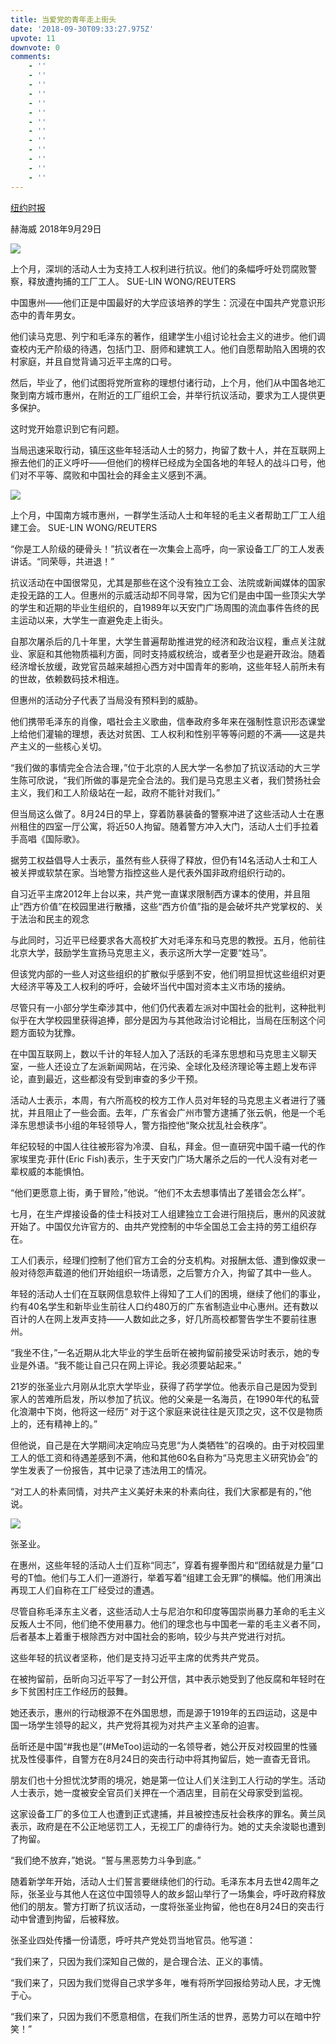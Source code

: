 ```yaml
---
title: 当爱党的青年走上街头
date: '2018-09-30T09:33:27.975Z'
upvote: 11
downvote: 0
comments:
    - ''
    - ''
    - ''
    - ''
    - ''
    - ''
    - ''
    - ''
    - ''
    - ''
    - ''
    - ''
    - ''
---
```


[纽约时报](https://cn.nytimes.com/china/20180929/china-maoists-xi-protests/?utm_source=mostviewed-daily&utm_medium=cpc&utm_campaign=mostviewed)

赫海威 2018年9月29日

![](https://static01.nyt.com/images/2018/09/11/world/00maoists-1/merlin_142368696_591421af-ea9f-4302-877c-35f894b9018e-master1050.jpg)

上个月，深圳的活动人士为支持工人权利进行抗议。他们的条幅呼吁处罚腐败警察，释放遭拘捕的工厂工人。 SUE-LIN WONG/REUTERS

中国惠州——他们正是中国最好的大学应该培养的学生：沉浸在中国共产党意识形态中的青年男女。

他们读马克思、列宁和毛泽东的著作，组建学生小组讨论社会主义的进步。他们调查校内无产阶级的待遇，包括门卫、厨师和建筑工人。他们自愿帮助陷入困境的农村家庭，并且自觉背诵习近平主席的口号。

然后，毕业了，他们试图将党所宣称的理想付诸行动，上个月，他们从中国各地汇聚到南方城市惠州，在附近的工厂组织工会，并举行抗议活动，要求为工人提供更多保护。

这时党开始意识到它有问题。

当局迅速采取行动，镇压这些年轻活动人士的努力，拘留了数十人，并在互联网上擦去他们的正义呼吁——但他们的榜样已经成为全国各地的年轻人的战斗口号，他们对不平等、腐败和中国社会的拜金主义感到不满。

![](https://static01.nyt.com/images/2018/09/11/world/00maoists-3/merlin_142728015_4a908726-38dc-465d-8c5b-8ef68910b82d-master1050.jpg)

上个月，中国南方城市惠州，一群学生活动人士和年轻的毛主义者帮助工厂工人组建工会。 SUE-LIN WONG/REUTERS

“你是工人阶级的硬骨头！”抗议者在一次集会上高呼，向一家设备工厂的工人发表讲话。“同荣辱，共进退！”

抗议活动在中国很常见，尤其是那些在这个没有独立工会、法院或新闻媒体的国家走投无路的工人。但惠州的示威活动却不同寻常，因为它们是由中国一些顶尖大学的学生和近期的毕业生组织的，自1989年以天安门广场周围的流血事件告终的民主运动以来，大学生一直避免走上街头。

自那次屠杀后的几十年里，大学生普遍帮助推进党的经济和政治议程，重点关注就业、家庭和其他物质福利方面，同时支持威权统治，或者至少也是避开政治。随着经济增长放缓，政党官员越来越担心西方对中国青年的影响，这些年轻人前所未有的世故，依赖数码技术相连。

但惠州的活动分子代表了当局没有预料到的威胁。

他们携带毛泽东的肖像，唱社会主义歌曲，信奉政府多年来在强制性意识形态课堂上给他们灌输的理想，表达对贫困、工人权利和性别平等等问题的不满——这是共产主义的一些核心关切。

“我们做的事情完全合法合理，”位于北京的人民大学一名参加了抗议活动的大三学生陈可欣说，“我们所做的事是完全合法的。我们是马克思主义者，我们赞扬社会主义，我们和工人阶级站在一起，政府不能针对我们。”

但当局这么做了。8月24日的早上，穿着防暴装备的警察冲进了这些活动人士在惠州租住的四室一厅公寓，将近50人拘留。随着警方冲入大门，活动人士们手拉着手高唱《国际歌》。

据劳工权益倡导人士表示，虽然有些人获得了释放，但仍有14名活动人士和工人被关押或软禁在家。当地警方指控这些人是代表外国非政府组织行动的。

自习近平主席2012年上台以来，共产党一直谋求限制西方课本的使用，并且阻止“西方价值”在校园里进行散播，这些“西方价值”指的是会破坏共产党掌权的、关于法治和民主的观念

与此同时，习近平已经要求各大高校扩大对毛泽东和马克思的教授。五月，他前往北京大学，鼓励学生宣扬马克思主义，表示这所大学一定要“姓马”。

但该党内部的一些人对这些组织的扩散似乎感到不安，他们明显担忧这些组织对更大经济平等及工人权利的呼吁，会破坏当代中国对资本主义市场的接纳。

尽管只有一小部分学生牵涉其中，他们仍代表着左派对中国社会的批判，这种批判似乎在大学校园里获得追捧，部分是因为与其他政治讨论相比，当局在压制这个问题方面较为犹豫。

在中国互联网上，数以千计的年轻人加入了活跃的毛泽东思想和马克思主义聊天室，一些人还设立了左派新闻网站，在污染、全球化及经济理论等主题上发布评论，直到最近，这些都没有受到审查的多少干预。

活动人士表示，本周，有六所高校的校方工作人员对年轻的马克思主义者进行了骚扰，并且阻止了一些会面。去年，广东省会广州市警方逮捕了张云帆，他是一个毛泽东思想读书小组的年轻领导人，警方指控他“聚众扰乱社会秩序”。

年纪较轻的中国人往往被形容为冷漠、自私，拜金。但一直研究中国千禧一代的作家埃里克·菲什(Eric Fish)表示，生于天安门广场大屠杀之后的一代人没有对老一辈权威的本能惧怕。

“他们更愿意上街，勇于冒险，”他说。“他们不太去想事情出了差错会怎么样”。

七月，在生产焊接设备的佳士科技对工人组建独立工会进行阻挠后，惠州的风波就开始了。中国仅允许官方的、由共产党控制的中华全国总工会主持的劳工组织存在。 

工人们表示，经理们控制了他们官方工会的分支机构。对报酬太低、遭到像奴隶一般对待怨声载道的他们开始组织一场请愿，之后警方介入，拘留了其中一些人。

年轻的活动人士们在互联网信息软件上得知了工人们的困境，继续了他们的事业，约有40名学生和新毕业生前往人口约480万的广东省制造业中心惠州。还有数以百计的人在网上发声支持——人数如此之多，好几所高校都警告学生不要前往惠州。

“我坐不住，”一名近期从北大毕业的学生岳昕在被拘留前接受采访时表示，她的专业是外语。“我不能让自己只在网上评论。我必须要站起来。”

21岁的张圣业六月刚从北京大学毕业，获得了药学学位。他表示自己是因为受到家人的苦难所启发，所以参加了抗议。他的父亲是一名海员，在1990年代的私营化浪潮中下岗，他将这一经历“ 对于这个家庭来说往往是灭顶之灾，这不仅是物质上的，还有精神上的。”

但他说，自己是在大学期间决定响应马克思“为人类牺牲”的召唤的。由于对校园里工人的低工资和待遇差感到不满，他和其他60名自称为“马克思主义研究协会”的学生发表了一份报告，其中记录了违法用工的情况。

“对工人的朴素同情，对共产主义美好未来的朴素向往，我们大家都是有的，”他说。

![](https://static01.nyt.com/images/2018/09/11/world/00maoists-1/00maoists-1-master1050.jpg)

张圣业。

在惠州，这些年轻的活动人士们互称“同志”，穿着有握拳图片和“团结就是力量”口号的T恤。他们与工人们一道游行，举着写着“组建工会无罪”的横幅。他们用演出再现工人们自称在工厂经受过的遭遇。

尽管自称毛泽东主义者，这些活动人士与尼泊尔和印度等国崇尚暴力革命的毛主义反叛人士不同，他们绝不使用暴力。他们的理念也与中国老一辈的毛主义者不同，后者基本上着重于根除西方对中国社会的影响，较少与共产党进行对抗。

这些年轻的抗议者坚称，他们是支持习近平主席的优秀共产党员。

在被拘留前，岳昕向习近平写了一封公开信，其中表示她受到了他反腐和年轻时在乡下贫困村庄工作经历的鼓舞。

她还表示，惠州的行动根源不在外国思想，而是源于1919年的五四运动，这是中国一场学生领导的起义，共产党将其视为对共产主义革命的迫害。

岳昕还是中国“#我也是”(#MeToo)运动的一名领导者，她公开反对校园里的性骚扰及性侵事件，自警方在8月24日的突击行动中将其拘留后，她一直杳无音讯。

朋友们也十分担忧沈梦雨的境况，她是第一位让人们关注到工人行动的学生。活动人士表示，她一度被安全官员们关押在一个酒店里，目前在父母家受到监视。 

这家设备工厂的多位工人也遭到正式逮捕，并且被控违反社会秩序的罪名。黄兰凤表示，政府是在不公正地惩罚工人，无视工厂的虐待行为。她的丈夫余浚聪也遭到了拘留。

“我们绝不放弃，”她说。“誓与黑恶势力斗争到底。”

随着新学年开始，活动人士们誓言要继续他们的行动。毛泽东本月去世42周年之际，张圣业与其他人在这位中国领导人的故乡韶山举行了一场集会，呼吁政府释放他们的朋友。警方打断了抗议活动，一度将张圣业拘留，他也在8月24日的突击行动中曾遭到拘留，后被释放。

张圣业四处传播一份请愿，呼吁共产党处罚当地官员。他写道：

“我们来了，只因为我们深知自己做的，是合理合法、正义的事情。

“我们来了，只因为我们觉得自己求学多年，唯有将所学回报给劳动人民，才无愧于心。

“我们来了，只因为我们不愿意相信，在我们所生活的世界，恶势力可以在暗中狞笑！”
